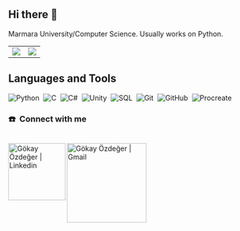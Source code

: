 ## Hi there 👋
  Marmara University/Computer Science. Usually works on Python.
<!--

Here are some ideas to get you started:

- 🔭 I’m currently working on ...
- 🌱 I’m currently learning ...
- 👯 I’m looking to collaborate on ...
- 🤔 I’m looking for help with ...
- 💬 Ask me about ...
- 📫 How to reach me: ...
- 😄 Pronouns: ...
- ⚡ Fun fact: ...


## Spotify Playing 🎧



[<img src="https://spotify-now-playing.satyu.vercel.app/api/spotify-playing" alt="Spotify Now Playing" width="350" style="float: left; margin-right: 10px;" />](https://open.spotify.com/user/djehel041cfyz8fyrsqpnoftn)
-->
<table>
  <tr>
    <td align="center">
      <img align="center" src="https://github-readme-stats.vercel.app/api?username=talhaucarr&count_private=true&show_icons=true&theme=radical&include_all_commits=true" />
      
    
  <td align="center">
    <img align="center" src="https://github-readme-stats.vercel.app/api/top-langs/?username=talhaucarr&theme=radical" />
  </td>

  </tr>
</table>

## Languages and Tools

![Python](https://img.shields.io/badge/-Python-05122A?style=flat&logo=python)&nbsp;
![C](https://img.shields.io/badge/-C-05122A?style=flat&logo=c)&nbsp;
![C#](https://img.shields.io/badge/-C%23-05122A?style=flat&logo=c-sharp)&nbsp;
![Unity](https://img.shields.io/badge/-Unity-05122A?style=flat&logo=unity)&nbsp;
![SQL](https://img.shields.io/badge/-SQLite-05122A?style=flat&logo=sqlite)&nbsp;
![Git](https://img.shields.io/badge/-Git-05122A?style=flat&logo=git)&nbsp;
![GitHub](https://img.shields.io/badge/-GitHub-05122A?style=flat&logo=github)&nbsp;
![Procreate](https://img.shields.io/badge/-Procreate-05122A?style=flat&logo=procreate)&nbsp;


### ☎️ &nbsp;Connect with me
<br>
    <a href="mailto:talhaucarr@hotmail.com">
    <img align="left" alt="Gökay Özdeğer | Linkedin" width="115px" src="https://img.shields.io/badge/Mail-0078D4?style=for-the-badge&logo=microsoft-outlook&logoColor=white" />
  </a> &nbsp;&nbsp;
    <a href="https://www.linkedin.com/in/talhaucarr/">
    <img align="left" alt="Gökay Özdeğer | Gmail" width="160px" src="https://img.shields.io/badge/LinkedIn-0077B5?style=for-the-badge&logo=linkedin&logoColor=white" />
  </a>


<br><br>



